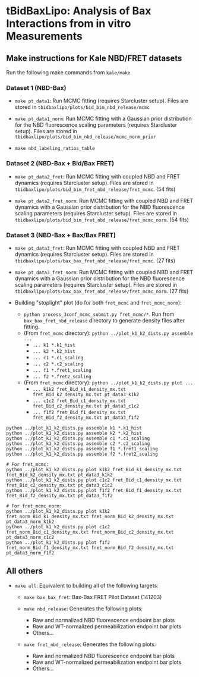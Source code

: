 # tBidBaxLipo: Analysis of Bax Interactions from in vitro Measurements

## Make instructions for Kale NBD/FRET datasets

Run the following make commands from `kale/make`.

### Dataset 1 (NBD-Bax)

* `make pt_data1`: Run MCMC fitting (requires Starcluster setup). Files are
  stored in `tbidbaxlipo/plots/bid_bim_nbd_release/mcmc`

* `make pt_data1_norm`: Run MCMC fitting with a Gaussian prior distribution for
  the NBD fluorescence scaling parameters (requires Starcluster setup).
  Files are stored in `tbidbaxlipo/plots/bid_bim_nbd_release/mcmc_norm_prior`

* `make nbd_labeling_ratios_table`

### Dataset 2 (NBD-Bax + Bid/Bax FRET)

* `make pt_data2_fret`: Run MCMC fitting with coupled NBD and FRET dynamics
  (requires Starcluster setup). Files are stored in
  `tbidbaxlipo/plots/bid_bim_fret_nbd_release/fret_mcmc`. (54 fits)

* `make pt_data2_fret_norm`: Run MCMC fitting with coupled NBD and FRET
  dynamics with a Gaussian prior distribution for the NBD fluorescence
  scaling parameters (requires Starcluster setup). Files are stored in
  `tbidbaxlipo/plots/bid_bim_fret_nbd_release/fret_mcmc_norm`. (54 fits)

### Dataset 3 (NBD-Bax + Bax/Bax FRET)

* `make pt_data3_fret`: Run MCMC fitting with coupled NBD and FRET dynamics
  (requires Starcluster setup). Files are stored in
  `tbidbaxlipo/plots/bax_bax_fret_nbd_release/fret_mcmc`. (27 fits)

* `make pt_data3_fret_norm`: Run MCMC fitting with coupled NBD and FRET
  dynamics with a Gaussian prior distribution for the NBD fluorescence
  scaling parameters (requires Starcluster setup). Files are stored in
  `tbidbaxlipo/plots/bax_bax_fret_nbd_release/fret_mcmc_norm`. (27 fits)

* Building "stoplight" plot (do for both `fret_mcmc` and `fret_mcmc_norm`):
  * `python process_3conf_mcmc_submit.py fret_mcmc/*`. Run from
    `bax_bax_fret_nbd_release` directory to generate density files after fitting.
  * (From `fret_mcmc` directory): `python ../plot_k1_k2_dists.py assemble ...`
    * `... k1 *.k1_hist`
    * `... k2 *.k2_hist`
    * `... c1 *.c1_scaling`
    * `... c2 *.c2_scaling`
    * `... f1 *.fret1_scaling`
    * `... f2 *.fret2_scaling`
  * (From `fret_mcmc` directory): `python ../plot_k1_k2_dists.py plot ...`
    * `... k1k2 fret_Bid_k1_density_mx.txt fret_Bid_k2_density_mx.txt pt_data3_k1k2`
    * `... c1c2 fret_Bid_c1_density_mx.txt fret_Bid_c2_density_mx.txt pt_data3_c1c2`
    * `... f1f2 fret_Bid_f1_density_mx.txt fret_Bid_f2_density_mx.txt pt_data3_f1f2`

```
python ../plot_k1_k2_dists.py assemble k1 *.k1_hist
python ../plot_k1_k2_dists.py assemble k2 *.k2_hist
python ../plot_k1_k2_dists.py assemble c1 *.c1_scaling
python ../plot_k1_k2_dists.py assemble c2 *.c2_scaling
python ../plot_k1_k2_dists.py assemble f1 *.fret1_scaling
python ../plot_k1_k2_dists.py assemble f2 *.fret2_scaling

# For fret_mcmc:
python ../plot_k1_k2_dists.py plot k1k2 fret_Bid_k1_density_mx.txt fret_Bid_k2_density_mx.txt pt_data3_k1k2
python ../plot_k1_k2_dists.py plot c1c2 fret_Bid_c1_density_mx.txt fret_Bid_c2_density_mx.txt pt_data3_c1c2
python ../plot_k1_k2_dists.py plot f1f2 fret_Bid_f1_density_mx.txt fret_Bid_f2_density_mx.txt pt_data3_f1f2

# For fret_mcmc_norm:
python ../plot_k1_k2_dists.py plot k1k2 fret_norm_Bid_k1_density_mx.txt fret_norm_Bid_k2_density_mx.txt pt_data3_norm_k1k2
python ../plot_k1_k2_dists.py plot c1c2 fret_norm_Bid_c1_density_mx.txt fret_norm_Bid_c2_density_mx.txt pt_data3_norm_c1c2
python ../plot_k1_k2_dists.py plot f1f2 fret_norm_Bid_f1_density_mx.txt fret_norm_Bid_f2_density_mx.txt pt_data3_norm_f1f2
```

## All others

* `make all`: Equivalent to building all of the following targets:

  * `make bax_bax_fret`: Bax-Bax FRET Pilot Dataset (141203)

  * `make nbd_release`: Generates the following plots:
    * Raw and normalized NBD fluorescence endpoint bar plots
    * Raw and WT-normalized permeabilization endpoint bar plots
    * Others...

  * `make fret_nbd_release`: Generates the following plots:
    * Raw and normalized NBD fluorescence endpoint bar plots
    * Raw and WT-normalized permeabilization endpoint bar plots
    * Others...

